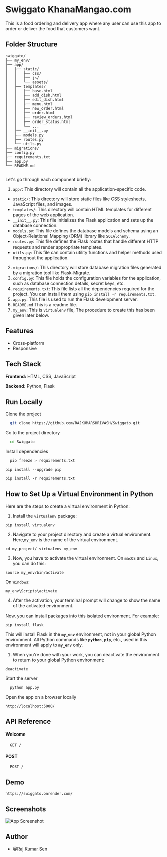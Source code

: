# Swiggato KhanaMangao.com
This is a food ordering and delivery app where any user can use this app to order or deliver the food that customers want.

## Folder Structure
```
swiggato/
├── my_env/
├── app/
│   ├── static/
│   │   ├── css/
│   │   ├── js/
│   │   └── assets/
│   ├── templates/
│   │   ├── base.html
│   │   ├── add_dish.html
│   │   ├── edit_dish.html
│   │   ├── menu.html
│   │   ├── new_order.html
│   │   ├── order.html
│   │   ├── review_orders.html
│   │   ├── order_status.html
│   │   └── ...
│   ├── __init__.py
│   ├── models.py
│   ├── routes.py
│   └── utils.py
├── migrations/
├── config.py
├── requirements.txt
├── app.py
└── README.md


```
Let's go through each component briefly:

1. `app/`: This directory will contain all the application-specific code.
  - `static/`: This directory will store static files like CSS stylesheets, JavaScript files, and images.
  - `templates/`: This directory will contain HTML templates for different pages of the web application.
  - `__init__.py`: This file initializes the Flask application and sets up the database connection.
  - `models.py`: This file defines the database models and schema using an Object-Relational Mapping (ORM) library like `SQLAlchemy`.
  - `routes.py`: This file defines the Flask routes that handle different HTTP requests and render appropriate templates.
  - `utils.py`: This file can contain utility functions and helper methods used throughout the application.
2. `migrations/`: This directory will store database migration files generated by a migration tool like Flask-Migrate.
3. `config.py`: This file holds the configuration variables for the application, such as database connection details, secret keys, etc.
4. `requirements.txt`: This file lists all the dependencies required for the project. You can install them using `pip install -r requirements.txt`.
5. `app.py`: This file is used to run the Flask development server.
6. `README.md` This is a readme file.
7. `my_env`: This is `virtualenv` file, The procedure to create this has been given later below.


## Features

- Cross-platform
- Responsive

## Tech Stack

**Frontend:** HTML, CSS, JavaScript

**Backend:** Python, Flask

## Run Locally

Clone the project

```bash
  git clone https://github.com/RAJKUMARSHRIVASH/Swiggato.git
```

Go to the project directory

```bash
  cd Swiggato
```

Install dependencies

```bash
  pip freeze > requirements.txt
```
```
pip install --upgrade pip
```
```
pip install -r requirements.txt
```
## **How to Set Up a Virtual Environment in Python**

Here are the steps to create a virtual environment in Python:
1. Install the `virtualenv` package:
```
pip install virtualenv
```
2. Navigate to your project directory and create a virtual environment. Here,`my_env` is the name of the virtual environment.
```
cd my_project/ virtualenv my_env
```
3. Now, you have to activate the virtual environment. On `macOS` and `Linux`, you can do this:
```
source my_env/bin/activate
```
On `Windows`:
```
my_env\Scripts\activate
```
4. After the activation, your terminal prompt will change to show the name of the activated environment.

Now, you can install packages into this isolated environment. For example:
```
pip install flask
```
This will install Flask in the **`my_env`** environment, not in your global Python environment. All Python commands like **`python`**, **`pip`**, etc., used in this environment will apply to **`my_env`** only.

1. When you're done with your work, you can deactivate the environment to return to your global Python environment:
```
deactivate
```

Start the server

```bash
  python app.py
```

Open the app on a browser locally
```
http://localhost:5000/
```

## API Reference

#### Welcome 

```http
  GET /
```

#### POST

```http
  POST /
```

## Demo
```
https://swiggato.onrender.com/
```
## Screenshots

![App Screenshot](https://i.imgur.com/WRediW3.jpeg)

## Author

- [@Raj Kumar Sen](https://github.com/RAJKUMARSHRIVASH)

